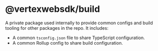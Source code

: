 # @vertexwebsdk/build

A private package used internally to provide common configs and build tooling
for other packages in the repo. It includes:

* A common `tsconfig.json` file to share TypeScript configuration.
* A common Rollup config to share build configuration.
